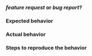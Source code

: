 ### *feature request* or *bug report*?

<!-- If you report a bug: -->

### Expected behavior

### Actual behavior

### Steps to reproduce the behavior
